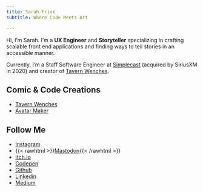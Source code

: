 ```yaml
---
title: Sarah Frisk
subtitle: Where Code Meets Art

---
```


Hi, I’m Sarah. I’m a **UX Engineer** and **Storyteller** specializing in crafting scalable front end applications and finding ways to tell stories in an accessible manner.

Currently, I’m a Staff Software Engineer at [Simplecast](https://simplecast.com/) (acquired by SiriusXM in 2020) and creator of [Tavern Wenches](https://tavern-wenches.com/).

## Comic & Code Creations
* [Tavern Wenches](https://tavern-wenches.com/)
* [Avatar Maker](https://avatar-maker.sarahfrisk.com/)

## Follow Me 
* [Instagram](https://www.instagram.com/friskymakes/)
* {{< rawhtml >}}<a rel="me" href="https://mastodon.art/@friskycomics">Mastodon</a>{{< /rawhtml >}}
* [Itch.io](https://sfrisk.itch.io)
* [Codepen](https://codepen.io/sfrisk)
* [Github](https://github.com/sfrisk/)
* [Linkedin](https://www.linkedin.com/in/sarahfrisk/)
* [Medium](https://medium.com/@sarahfrisk)
